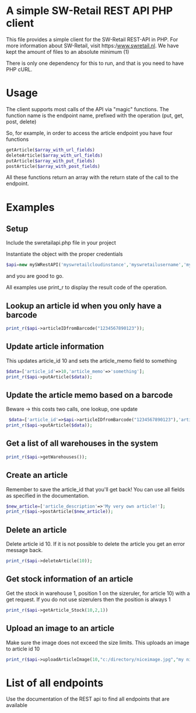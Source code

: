 # A simple  SW-Retail REST API PHP client

This file provides a simple client for the SW-Retail REST-API in PHP. For more information about SW-Retail, visit https:/www.swretail.nl. We have kept the amount of files to an absolute minimum (1) 

There is only one dependency for this to run, and that is you need to have PHP cURL. 

# Usage
The client supports most calls of the API via "magic" functions. The function name is the endpoint name, prefixed with the operation (put, get, post, delete) 

So, for example, in order to access the article endpoint you have four functions
~~~php
getArticle($array_with_url_fields)
deleteArticle($array_with_url_fields)
putArticle($array_with_put_fields)     
postArticle($array_with_post_fields)
~~~
All these functions return an array with the return state of the call to the endpoint. 


# Examples

## Setup 
Include the swretailapi.php file in your project

Instantiate the object with the proper credentials
```php
$api=new mySWRestAPI('myswretailcloudinstance','myswretailusername','myswretailpassword');
```
and you are good to go.

All examples use print_r to display the result code of the operation. 

## Lookup an article id when you only have a barcode
```php
print_r($api->articleIDfromBarcode("1234567890123"));
```


## Update article information
This updates article_id 10 and sets the article_memo field to something
```php
$data=['article_id'=>10,'article_memo'=>'something'];
print_r($api->putArticle($data));
```

## Update the article memo based on a barcode
Beware -> this costs two calls, one lookup, one update
```php
 $data=['article_id'=>$api->articleIDfromBarcode("1234567890123"),'article_memo'=>'something'];
print_r($api->putArticle($data));
```

## Get a list of all warehouses in the system
```php
print_r($api->getWarehouses());
```

## Create an article
Remember to save the article_id that you'll get back! You can use all fields as specified in the documentation.
```php
$new_article=['article_description'=>'My very own article!'];
print_r($api->postArticle($new_article));
```

## Delete an article
Delete article id 10. If it is not possible to delete the article you get an error message back. 
 ```php
 print_r($api->deleteArticle(10));
 ```

## Get stock information of an article
Get the stock in warehouse 1, position 1 on the sizeruler, for article 10) with a get request. If you do not use sizerulers then the position is always 1
```php
print_r($api->getArticle_Stock(10,2,1))
```

## Upload an image to an article
Make sure the image does not exceed the size limits. This uploads an image to article id 10
```php
print_r($api->uploadArticleImage(10,"c:/directory/niceimage.jpg","my nice image description"));
```

# List of all endpoints 
Use the documentation of the REST api to find all endpoints that are available

